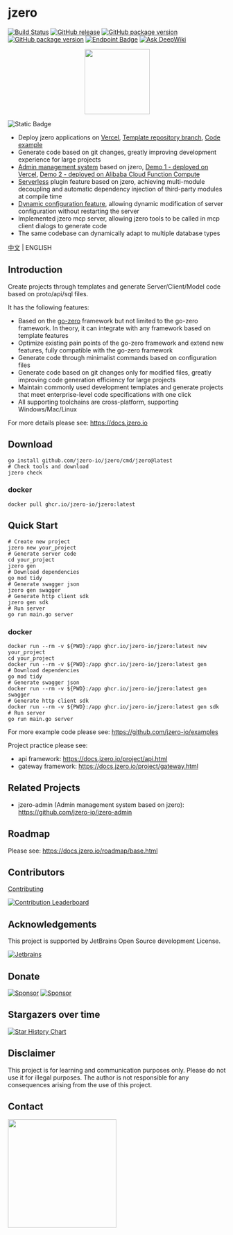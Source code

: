 # jzero

[![Build Status](https://img.shields.io/github/actions/workflow/status/jzero-io/jzero/ci.yaml?branch=main&label=jzero-ci&logo=github&style=flat-square)](https://github.com/jzero-io/jzero/actions?query=workflow%3Ajzero-ci)
[![GitHub release](https://img.shields.io/github/release/jzero-io/jzero.svg?style=flat-square)](https://github.com/jzero-io/jzero/releases/latest)
[![GitHub package version](https://img.shields.io/github/v/release/jzero-io/jzero?include_prereleases&sort=semver&label=Docker%20Image%20version)](https://github.com/jzero-io/jzero/pkgs/container/jzero)
[![GitHub package version](https://img.shields.io/github/v/release/jzero-io/jzero-action?include_prereleases&sort=semver&label=Jzero%20Action%20Version)](https://github.com/marketplace/actions/jzero-action)
[![Endpoint Badge](https://img.shields.io/endpoint?url=https%3A%2F%2Fvercel.jaronnie.com%2Fapi%2Fv1%2Fshields%2Fgithub%2Fjzero-io%2Fjzero%2Fpkgs%2Fcontainer%2Fjzero%2Fdownloads&label=image%20pulls)](https://vercel.jaronnie.com/api/v1/shields/github/jzero-io/jzero/pkgs/container/jzero/downloads)
[![Ask DeepWiki](https://deepwiki.com/badge.svg)](https://deepwiki.com/jzero-io/jzero)

<p align="center">
<img align="center" width="150px" src="https://oss.jaronnie.com/jzero.jpg">
</p>

![Static Badge](https://img.shields.io/badge/Latest_New_Feature-blue?style=for-the-badge)

* Deploy jzero applications on [Vercel](https://vercel.com), [Template repository branch](https://github.com/jzero-io/templates/tree/api-vercel), [Code example](https://github.com/jaronnie/go-serverless-vercel)
* Generate code based on git changes, greatly improving development experience for large projects
* [Admin management system](https://github.com/jzero-io/jzero-admin) based on jzero, [Demo 1 - deployed on Vercel](https://admin.jzero.io), [Demo 2 - deployed on Alibaba Cloud Function Compute](https://jzero-admin.jaronnie.com)
* [Serverless](https://docs.jzero.io/guide/serverless.html) plugin feature based on jzero, achieving multi-module decoupling and automatic dependency injection of third-party modules at compile time
* [Dynamic configuration feature](https://docs.jzero.io/guide/config/dynamic_conf.html), allowing dynamic modification of server configuration without restarting the server
* Implemented jzero mcp server, allowing jzero tools to be called in mcp client dialogs to generate code
* The same codebase can dynamically adapt to multiple database types

[中文](README.md) | ENGLISH

## Introduction

Create projects through templates and generate Server/Client/Model code based on proto/api/sql files.

It has the following features:
* Based on the [go-zero](https://go-zero.dev) framework but not limited to the go-zero framework. In theory, it can integrate with any framework based on template features
* Optimize existing pain points of the go-zero framework and extend new features, fully compatible with the go-zero framework
* Generate code through minimalist commands based on configuration files
* Generate code based on git changes only for modified files, greatly improving code generation efficiency for large projects
* Maintain commonly used development templates and generate projects that meet enterprise-level code specifications with one click
* All supporting toolchains are cross-platform, supporting Windows/Mac/Linux

For more details please see: https://docs.jzero.io

## Download

```shell
go install github.com/jzero-io/jzero/cmd/jzero@latest
# Check tools and download
jzero check
```

### docker

```shell
docker pull ghcr.io/jzero-io/jzero:latest
```

## Quick Start

```shell
# Create new project
jzero new your_project
# Generate server code
cd your_project
jzero gen
# Download dependencies
go mod tidy
# Generate swagger json
jzero gen swagger
# Generate http client sdk
jzero gen sdk
# Run server
go run main.go server
```

### docker

```shell
docker run --rm -v ${PWD}:/app ghcr.io/jzero-io/jzero:latest new your_project
cd your_project
docker run --rm -v ${PWD}:/app ghcr.io/jzero-io/jzero:latest gen
# Download dependencies
go mod tidy
# Generate swagger json
docker run --rm -v ${PWD}:/app ghcr.io/jzero-io/jzero:latest gen swagger
# Generate http client sdk
docker run --rm -v ${PWD}:/app ghcr.io/jzero-io/jzero:latest gen sdk
# Run server
go run main.go server
```

For more example code please see: https://github.com/jzero-io/examples

Project practice please see:
* api framework: https://docs.jzero.io/project/api.html
* gateway framework: https://docs.jzero.io/project/gateway.html

## Related Projects
* jzero-admin (Admin management system based on jzero): https://github.com/jzero-io/jzero-admin

## Roadmap

Please see: https://docs.jzero.io/roadmap/base.html

## Contributors

[Contributing](https://docs.jzero.io/guide/contribute.html)

[![Contribution Leaderboard](https://openomy.app/svg?repo=jzero-io/jzero&chart=list)](https://openomy.app/github/jzero-io/jzero)

## Acknowledgements

This project is supported by JetBrains Open Source development License.

[![Jetbrains](https://resources.jetbrains.com/storage/products/company/brand/logos/jb_beam.svg)](https://www.jetbrains.com/?from=jzero)

## Donate

[![Sponsor](https://img.shields.io/badge/Sponsor-%E2%9D%A4-red?label=Sponsor-WePay)](https://oss.jaronnie.com/2021723027876_.pic.jpg)
[![Sponsor](https://img.shields.io/badge/Sponsor-%E2%9D%A4-red?label=Sponsor-AliPay)](https://oss.jaronnie.com/2031723027877_.pic.jpg)

## Stargazers over time

[![Star History Chart](https://api.star-history.com/svg?repos=jzero-io/jzero&type=Date)](https://star-history.com/#jzero-io/jzero&Date)

## Disclaimer

This project is for learning and communication purposes only. Please do not use it for illegal purposes. The author is not responsible for any consequences arising from the use of this project.

## Contact

<p align="center">
<img align="left" width="250px" height="250px" src="https://oss.jaronnie.com/weixin2.jpg">
</p>
